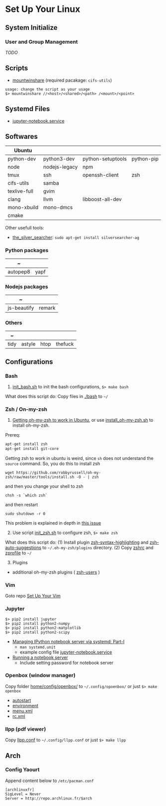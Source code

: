 # Set Up Your Linux

## System Initialize
### User and Group Management
_TODO_

## Scripts

- [mountwinshare](./scripts/bin/mountwinshare)  (required pacakage: `cifs-utils`)
```
usage: change the script as your usage
$> mountwinshare //<host>/<shared>/<path> /<mount>/<point>
```

## Systemd Files

- [jupyter-notebook.service](systemd/system/jupyter-notebook.service)


## Softwares

| Ubuntu       |               |                   |             |
| ------------ | ------------- | ----------------- | ----------- |
| python-dev   | python3-dev   | python-setuptools | python-pip  |
| node         | nodejs-legacy | npm               |             |
| tmux         | ssh           | openssh-client    | zsh         |
| cifs-utils   | samba         |                   |             |
| texlive-full | gvim          |                   |             |
| clang        | llvm          | libboost-all-dev  |             |
| mono-xbuild  | mono-dmcs     |                   |             |
| cmake        |               |                   |             |

Other usefull tools:
- [the_silver_searcher](https://github.com/ggreer/the_silver_searcher): `sudo apt-get install silversearcher-ag`


### Python packages

| ~            |        |
| ------------ | ------ |
| autopep8     | yapf   |

### Nodejs packages

| ~            |        |
| ------------ |--------|
| js-beautify  | remark |

### Others

| ~            |          |      |         |
| ------------ | -------- | ---- | ------- |
| tidy         | astyle   | htop | thefuck |


## Configurations

### Bash

1. [init_bash.sh](./init_bash.sh) to init the bash configurations, `$> make bash`

What does this script do: Copy files in [./bash](./bash/) to `~/`

### Zsh / On-my-zsh

1. [Getting oh-my-zsh to work in Ubuntu](https://gist.github.com/tsabat/1498393), or use [install_oh-my-zsh.sh](./install_oh-my-zsh.sh) to install oh-my-zsh.

Prereq:

```bash
apt-get install zsh
apt-get install git-core
```

Getting zsh to work in ubuntu is weird, since `sh` does not understand the `source` command.  So, you do this to install zsh

    wget https://github.com/robbyrussell/oh-my-zsh/raw/master/tools/install.sh -O - | zsh

and then you change your shell to zsh

    chsh -s `which zsh`

and then restart

    sudo shutdown -r 0

This problem is explained in depth in [this issue](https://github.com/robbyrussell/oh-my-zsh/issues/227#issuecomment-825773)

2. Use script [init_zsh.sh](./init_zsh.sh) to configure zsh, `$> make zsh`

What does this script do:
(1) Install plugin [zsh-syntax-highlighting](https://github.com/zsh-users/zsh-syntax-highlighting) and [zsh-auto-suggestions](https://github.com/zsh-users/zsh-autosuggestions)
to `~/.oh-my-zsh/plugins` directory.
(2) Copy [zshrc](./zsh/zshrc) and [zprofile](./zsh/zprofile) to `~/`

3. Plugins
- additional oh-my-zsh plugins ( [zsh-users](https://github.com/zsh-users) )

### Vim

Goto repo [Set Up Your Vim](https://github.com/YanlongLi/SetupYourVim)

### Jupyter

```
$> pip2 install jupyter
$> pip2 install python2-numpy
$> pip2 install python2-matplotlib
$> pip2 install python2-scipy
```

- [Managing IPython notebook server via systemd: Part-I](https://amitksaha.wordpress.com/2013/09/22/managing-ipython-notebook-server-via-systemd-part-i/)
    - `man systemd.unit`
    - example config file [jupyter-notebook.service](systemd/system/jupyter-notebook.service)
- [Running a notebook server](http://jupyter-notebook.readthedocs.io/en/latest/public_server.html)
    - Include setting password for notebook server

### Openbox (window manager)

Copy folder [home/config/openbox/](./home/config/openbox/) to `~/.config/opoenbox/` or just `$> make openbox`
- [autostart](./home/config/openbox/autostart)
- [environment](./home/config/openbox/environment)
- [menu.xml](./home/config/openbox/menu.xml)
- [rc.xml](./home/config/openbox/rc.xml)

### llpp (pdf viewer)

Copy [llpp.conf](./home/config/llpp.conf) to `~/.config/llpp.conf` or just `$> make llpp`

## Arch

### Config Yaourt
Append content below to `/etc/pacman.conf`
```
[archlinuxfr]
SigLevel = Never
Server = http://repo.archlinux.fr/$arch
```
